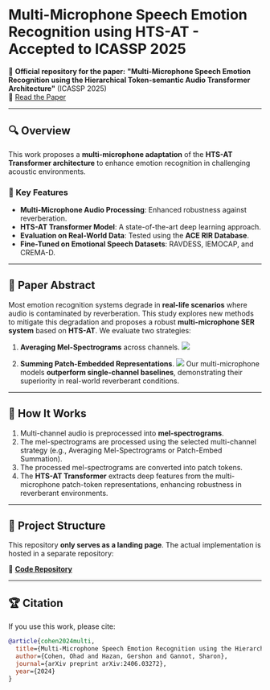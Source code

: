 # Multi-Microphone Speech Emotion Recognition using HTS-AT - Accepted to ICASSP 2025

🚀 **Official repository for the paper:**
**"Multi-Microphone Speech Emotion Recognition using the Hierarchical Token-semantic Audio Transformer Architecture"** (ICASSP 2025)\
📄 [Read the Paper](https://arxiv.org/pdf/2406.03272)


---

## 🔍 Overview

This work proposes a **multi-microphone adaptation** of the **HTS-AT Transformer architecture** to enhance emotion recognition in challenging acoustic environments.

### 🔮 Key Features

- **Multi-Microphone Audio Processing**: Enhanced robustness against reverberation.
- **HTS-AT Transformer Model**: A state-of-the-art deep learning approach.
- **Evaluation on Real-World Data**: Tested using the **ACE RIR Database**.
- **Fine-Tuned on Emotional Speech Datasets**: RAVDESS, IEMOCAP, and CREMA-D.

---

## 💼 Paper Abstract

Most emotion recognition systems degrade in **real-life scenarios** where audio is contaminated by reverberation. This study explores new methods to mitigate this degradation and proposes a robust **multi-microphone SER system** based on **HTS-AT**. We evaluate two strategies:

1. **Averaging Mel-Spectrograms** across channels.
![](images/Avg_mel.png)

2. **Summing Patch-Embedded Representations**.
![](images/Sum.png)
Our multi-microphone models **outperform single-channel baselines**, demonstrating their superiority in real-world reverberant conditions.

---

## 🔧 How It Works

1. Multi-channel audio is preprocessed into **mel-spectrograms**.
2. The mel-spectrograms are processed using the selected multi-channel strategy (e.g., Averaging Mel-Spectrograms or Patch-Embed Summation).
3. The processed mel-spectrograms are converted into patch tokens.
4. The **HTS-AT Transformer** extracts deep features from the multi-microphone patch-token representations, enhancing robustness in reverberant environments.

---

## 💼 Project Structure

This repository **only serves as a landing page**. The actual implementation is hosted in a separate repository:

🔗 **[Code Repository]([https://github.com/yourusername/Multi-Microphone-SER-Code](https://github.com/OhadCohen97/Multi-Microphone-Multi-Modal-Emotion-Recognition-in-Reverberant-Environments))**

---

## 🏆 Citation

If you use this work, please cite:

```bibtex
@article{cohen2024multi,
  title={Multi-Microphone Speech Emotion Recognition using the Hierarchical Token-semantic Audio Transformer Architecture},
  author={Cohen, Ohad and Hazan, Gershon and Gannot, Sharon},
  journal={arXiv preprint arXiv:2406.03272},
  year={2024}
}
```
